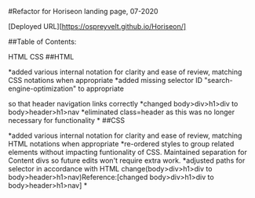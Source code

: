 #Refactor for Horiseon landing page, 07-2020

[Deployed URL][https://ospreyvelt.github.io/Horiseon/]

##Table of Contents:

HTML
CSS
##HTML

*added various internal notation for clarity and ease of review, matching CSS notations when appropriate *added missing selector ID "search-engine-optimization" to appropriate

so that header navigation links correctly *changed body>div>h1>div to body>header>h1>nav *eliminated class=header as this was no longer necessary for functionality *
##CSS

*added various internal notation for clarity and ease of review, matching HTML notations when appropriate *re-ordered styles to group related elements without impacting funtionality of CSS. Maintained separation for Content divs so future edits won't require extra work. *adjusted paths for selector in accordance with HTML change(body>div>h1>div to body>header>h1>nav)Reference:[changed body>div>h1>div to body>header>h1>nav] *